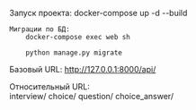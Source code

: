 Запуск проекта:
    docker-compose up -d --build

    Миграции по БД:
        docker-compose exec web sh
        
        python manage.py migrate

Базовый URL:
    http://127.0.0.1:8000/api/

Относительный URL:    
        interview/
        choice/
        question/
        choice_answer/